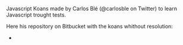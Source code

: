 Javascript Koans made by Carlos Blé (@carlosble on Twitter) to learn Javascript trought tests.

Here his repository on Bitbucket with the koans whithout resolution:

  - 
